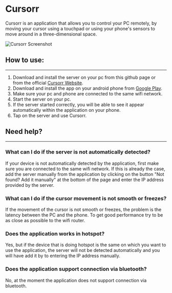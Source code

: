 # Cursorr
Cursorr is an application that allows you to control your PC remotely, by moving your cursor using a touchpad or using your phone's sensors to move around in a three-dimensional space.

![Cursorr Screenshot](https://www.mariusbinary.altervista.org/Senza_nome.png)

## How to use:
---
1. Download and install the server on your pc from this github page or from the official [Cursorr Website](https://cursorrapp.com/).
2. Download and install the app on your android phone from [Google Play](https://play.google.com/store/apps/details?id=mariusbinary.cursorr).
3. Make sure your pc and phone are connected to the same wifi network.
4. Start the server on your pc.
5. If the server started correctly, you will be able to see it appear automatically within the application on your phone.
6. Tap on the server and use Cursorr.

## Need help?
---
### What can I do if the server is not automatically detected?
If your device is not automatically detected by the application, first make sure you are connected to the same wifi network. If this is already the case, add the server manually from the application by clicking on the button "Not found? Add it manually" at the bottom of the page and enter the IP address provided by the server.
### What can I do if the cursor movement is not smooth or freezes?
If the movement of the cursor is not smooth or freezes, the problem is the latency between the PC and the phone. To get good performance try to be as close as possible to the wifi router.
### Does the application works in hotspot?
Yes, but if the device that is doing hotspot is the same on which you want to use the application, the server will not be detected automatically and you will have add it by to entering the IP address manually.
### Does the application support connection via bluetooth?
No, at the moment the application does not support connection via bluetooth.
